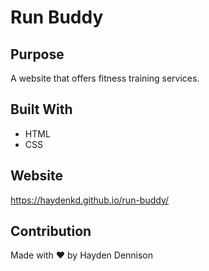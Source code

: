 # Run Buddy

## Purpose
A website that offers fitness training services.

## Built With
* HTML
* CSS

## Website
https://haydenkd.github.io/run-buddy/

## Contribution

Made with ❤️ by Hayden Dennison
